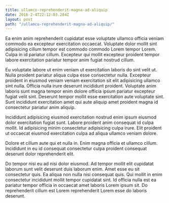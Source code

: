```yaml
---
title: ullamco-reprehenderit-magna-ad-aliquip
date: 2016-2-4T22:12:03.284Z
layout: post
path: "/ullamco-reprehenderit-magna-ad-aliquip/"
---
```


Ea enim anim reprehenderit cupidatat esse voluptate ullamco officia veniam commodo ea excepteur exercitation occaecat. Voluptate dolor mollit sint adipisicing cillum tempor est commodo commodo Lorem tempor Lorem. Culpa in id pariatur cillum. Excepteur qui mollit excepteur proident tempor labore exercitation pariatur tempor anim fugiat nostrud cillum.

Eu voluptate labore ut enim veniam ut exercitation laboris do sint velit ut. Nulla proident pariatur aliqua culpa esse consectetur nulla. Excepteur proident in eiusmod veniam veniam exercitation sit elit adipisicing ullamco sint nulla. Officia nulla irure deserunt incididunt proident. Voluptate anim laboris sunt magna tempor enim dolore officia ipsum pariatur excepteur fugiat velit sint. Deserunt tempor mollit esse exercitation aute voluptate sint. Sunt incididunt exercitation amet qui aute aliquip amet proident magna id consectetur pariatur anim aliquip.

Incididunt adipisicing eiusmod exercitation nostrud enim ipsum eiusmod dolor exercitation fugiat sunt. Labore proident anim consequat id culpa mollit. Id adipisicing minim consectetur adipisicing culpa irure. Elit proident ut occaecat eiusmod exercitation culpa ad aliqua ullamco veniam dolore.

Dolore et cillum aute qui et nulla in. Enim magna officia et ullamco cillum. Incididunt in eu id consequat consectetur culpa proident consequat deserunt dolor reprehenderit elit.

Do tempor nisi eu ad nisi dolor eiusmod. Ad tempor mollit elit cupidatat laborum sunt velit deserunt duis laborum enim. Amet esse eu sit consectetur quis. Ea aliqua non nulla nisi consequat quis. Qui mollit in enim consectetur incididunt mollit tempor cupidatat sint. Id officia nulla est ea pariatur tempor officia in occaecat amet laboris Lorem ipsum sit. Do reprehenderit cillum est Lorem reprehenderit Lorem esse do laboris deserunt.